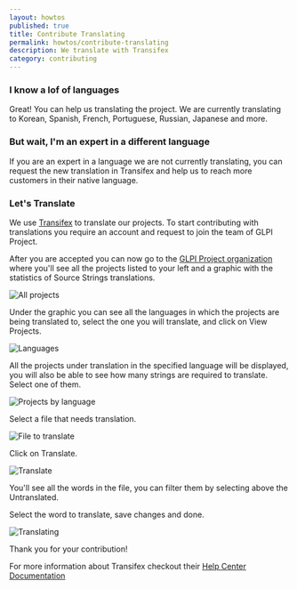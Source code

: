 ```yaml
---
layout: howtos
published: true
title: Contribute Translating
permalink: howtos/contribute-translating
description: We translate with Transifex
category: contributing
---
```


### I know a lof of languages

Great! You can help us translating the project. We are currently translating to Korean, Spanish, French, Portuguese, Russian, Japanese and more.

### But wait, I'm an expert in a different language

If you are an expert in a language we are not currently translating, you can request the new translation in Transifex and help us to reach more customers in their native language.

### Let's Translate

We use [Transifex](https://www.transifex.com/) to translate our projects. To start contributing with translations you require an account and request to join the team of GLPI Project.

After you are accepted you can now go to the [GLPI Project organization](https://www.transifex.com/glpi/) where you'll see all the projects listed to your left and a graphic with the statistics of Source Strings translations.

<img src="https://i.imgur.com/5GVBzbu.png" alt="All projects">

Under the graphic you can see all the languages in which the projects are being translated to, select the one you will translate, and click on View Projects.

<img src="https://i.imgur.com/fPWNFXE.png" alt="Languages">

All the projects under translation in the specified language will be displayed, you will also be able to see how many strings are required to translate. Select one of them.

<img src="https://i.imgur.com/krLCuyF.png" alt="Projects by language">

Select a file that needs translation.

<img src="https://i.imgur.com/7cd7iwf.png" alt="File to translate">

Click on Translate.

<img src="https://i.imgur.com/Nwswqtr.png" alt="Translate">

You'll see all the words in the file, you can filter them by selecting above the Untranslated.

Select the word to translate, save changes and done.

<img src="https://i.imgur.com/qoU3hKS.gif" alt="Translating">

Thank you for your contribution!

For more information about Transifex checkout their [Help Center Documentation](https://docs.transifex.com/)
